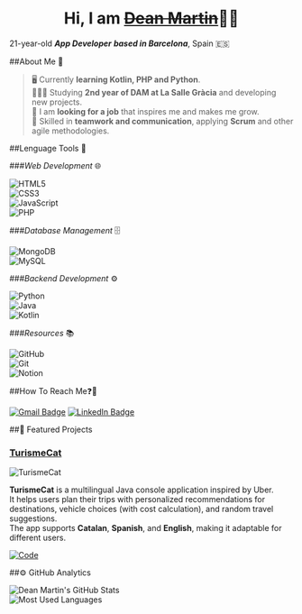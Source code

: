 <h1 align="center">Hi, I am <a href="https://github.com/iamdeanmartin?tab=repositories"><s>Dean Martin</s></a>👋🏻</h1>

<!-- Título y mini descripción propia para atraer al visitante -->

21-year-old ***App Developer*** ***based in Barcelona***, Spain 🇪🇸

##About Me 🤔

> 🖥️ Currently **learning Kotlin, PHP and Python**.  
> 👨🏻‍💻 Studying **2nd year of DAM at La Salle Gràcia** and developing new projects.<br>
> 💼 I am **looking for a job** that inspires me and makes me grow.  
> 🤝 Skilled in **teamwork and communication**, applying **Scrum** and other agile methodologies.  

<!-- Aquí se pone info interesante y descriptiva de intereses etc-->

##Lenguage Tools 🔧

<!-- Se especifica los recursos de los que se dispone para la hora del trabajo -->

###*Web Development* 🌐

![HTML5](https://img.shields.io/badge/-HTML5-E34F26?style=flat&logo=html5&logoColor=white)  
![CSS3](https://img.shields.io/badge/-CSS3-1572B6?style=flat&logo=css3&logoColor=white)  
![JavaScript](https://img.shields.io/badge/-JavaScript-323330?style=flat&logo=javascript&logoColor=F7DF1E)  
![PHP](https://img.shields.io/badge/-PHP-777BB4?style=flat&logo=php&logoColor=white)  

###*Database Management* 🗄️ 

![MongoDB](https://img.shields.io/badge/-MongoDB-47A248?style=flat&logo=mongodb&logoColor=white)  
![MySQL](https://img.shields.io/badge/-MySQL-4479A1?style=flat&logo=mysql&logoColor=white)  

###*Backend Development* ⚙️

![Python](https://img.shields.io/badge/-Python-3776AB?style=flat&logo=python&logoColor=white)  
![Java](https://img.shields.io/badge/-Java-007396?style=flat&logo=java&logoColor=white)  
![Kotlin](https://img.shields.io/badge/-Kotlin-0095D5?style=flat&logo=kotlin&logoColor=white)  

###*Resources* 📚

![GitHub](https://img.shields.io/badge/-GitHub%20Projects-181717?style=flat&logo=github&logoColor=white)  
![Git](https://img.shields.io/badge/-Git-F05032?style=flat&logo=git&logoColor=white)  
![Notion](https://img.shields.io/badge/-Notion-000000?style=flat&logo=notion&logoColor=white)  

##How To Reach Me❓📩

<!-- Ponemos opción para que me contacten si les interesa el perfil -->

[![Gmail Badge](https://img.shields.io/badge/-dean.martin@gracia.lasalle.cat-EA4335?style=flat&logo=gmail&logoColor=white)](mailto:dean.martin@gracia.lasalle.cat)
[![LinkedIn Badge](https://img.shields.io/badge/-deanmartingarcia-0A66C2?style=flat&logo=linkedin&logoColor=white)](https://www.linkedin.com/in/deanmartingarcia/)

##🚀 Featured Projects

<!-- Ponemos el proyecto más interesante que hemos hecho hasta ahora(gracias a ArisGuimera por la inspiración y el ejemplo!!) -->

### [TurismeCat](https://github.com/iamdeanmartin/TurismeCat)  
![TurismeCat](https://raw.githubusercontent.com/iamdeanmartin/TurismeCat/main/assets/image.png)  

**TurismeCat** is a multilingual Java console application inspired by Uber.  
It helps users plan their trips with personalized recommendations for destinations, 
vehicle choices (with cost calculation), and random travel suggestions.  
The app supports **Catalan**, **Spanish**, and **English**, making it adaptable for different users.  

[![Code](https://img.shields.io/badge/CODE-181717?style=for-the-badge&logo=github&logoColor=white)](https://github.com/iamdeanmartin/TurismeCat) 

##⚙️ GitHub Analytics

![Dean Martin's GitHub Stats](https://github-readme-stats.vercel.app/api?username=iamdeanmartin&show_icons=true&theme=tokyonight&hide_border=true&count_private=true)  
![Most Used Languages](https://github-readme-stats.vercel.app/api/top-langs/?username=iamdeanmartin&layout=compact&theme=tokyonight&hide_border=true)  
